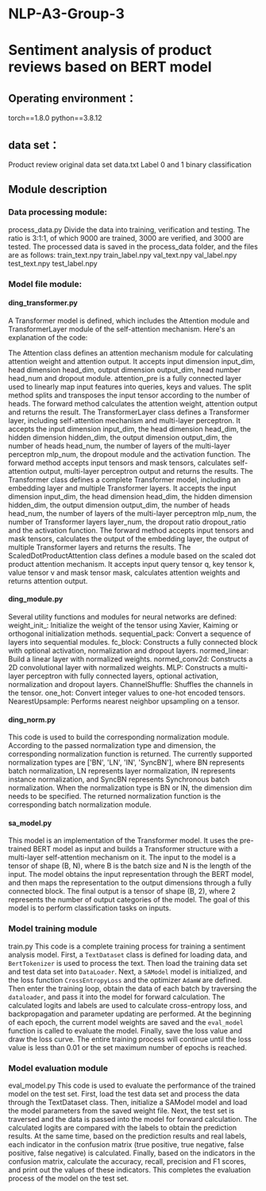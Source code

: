 # NLP-A3-Group-3
# Sentiment analysis of product reviews based on BERT model


## **Operating environment：**

torch==1.8.0
python==3.8.12



## data set：

Product review original data set data.txt
Label 0 and 1 binary classification


## Module description
### Data processing module:
process_data.py 
Divide the data into training, verification and testing. The ratio is 3:1:1, of which 9000 are trained, 3000 are verified, and 3000 are tested.
The processed data is saved in the process_data folder, and the files are as follows:
train_text.npy
train_label.npy
val_text.npy
val_label.npy
test_text.npy
test_label.npy
### Model file module:
#### ding_transformer.py
A Transformer model is defined, which includes the Attention module and TransformerLayer module of the self-attention mechanism. Here's an explanation of the code:

The Attention class defines an attention mechanism module for calculating attention weight and attention output. It accepts input dimension input_dim, head dimension head_dim, output dimension output_dim, head number head_num and dropout module. attention_pre is a fully connected layer used to linearly map input features into queries, keys and values. The split method splits and transposes the input tensor according to the number of heads. The forward method calculates the attention weight, attention output and returns the result.
The TransformerLayer class defines a Transformer layer, including self-attention mechanism and multi-layer perceptron. It accepts the input dimension input_dim, the head dimension head_dim, the hidden dimension hidden_dim, the output dimension output_dim, the number of heads head_num, the number of layers of the multi-layer perceptron mlp_num, the dropout module and the activation function. The forward method accepts input tensors and mask tensors, calculates self-attention output, multi-layer perceptron output and returns the results.
The Transformer class defines a complete Transformer model, including an embedding layer and multiple Transformer layers. It accepts the input dimension input_dim, the head dimension head_dim, the hidden dimension hidden_dim, the output dimension output_dim, the number of heads head_num, the number of layers of the multi-layer perceptron mlp_num, the number of Transformer layers layer_num, the dropout ratio dropout_ratio and the activation function. The forward method accepts input tensors and mask tensors, calculates the output of the embedding layer, the output of multiple Transformer layers and returns the results.
The ScaledDotProductAttention class defines a module based on the scaled dot product attention mechanism. It accepts input query tensor q, key tensor k, value tensor v and mask tensor mask, calculates attention weights and returns attention output.
#### ding_module.py
Several utility functions and modules for neural networks are defined:
weight_init_: Initialize the weight of the tensor using Xavier, Kaiming or orthogonal initialization methods.
sequential_pack: Convert a sequence of layers into sequential modules.
fc_block: Constructs a fully connected block with optional activation, normalization and dropout layers.
normed_linear: Build a linear layer with normalized weights.
normed_conv2d: Constructs a 2D convolutional layer with normalized weights.
MLP: Constructs a multi-layer perceptron with fully connected layers, optional activation, normalization and dropout layers.
ChannelShuffle: Shuffles the channels in the tensor.
one_hot: Convert integer values to one-hot encoded tensors.
NearestUpsample: Performs nearest neighbor upsampling on a tensor.

#### ding_norm.py
This code is used to build the corresponding normalization module. According to the passed normalization type and dimension, the corresponding normalization function is returned. The currently supported normalization types are ['BN', 'LN', 'IN', 'SyncBN'], where BN represents batch normalization, LN represents layer normalization, IN represents instance normalization, and SyncBN represents Synchronous batch normalization. When the normalization type is BN or IN, the dimension dim needs to be specified. The returned normalization function is the corresponding batch normalization module.


#### sa_model.py
This model is an implementation of the Transformer model. It uses the pre-trained BERT model as input and builds a Transformer structure with a multi-layer self-attention mechanism on it. The input to the model is a tensor of shape (B, N), where B is the batch size and N is the length of the input. The model obtains the input representation through the BERT model, and then maps the representation to the output dimensions through a fully connected block. The final output is a tensor of shape (B, 2), where 2 represents the number of output categories of the model. The goal of this model is to perform classification tasks on inputs.

### Model training module
train.py
This code is a complete training process for training a sentiment analysis model. First, a `TextDataset` class is defined for loading data, and `BertTokenizer` is used to process the text. Then load the training data set and test data set into `DataLoader`. Next, a `SAModel` model is initialized, and the loss function `CrossEntropyLoss` and the optimizer `AdamW` are defined. Then enter the training loop, obtain the data of each batch by traversing the `dataloader`, and pass it into the model for forward calculation. The calculated logits and labels are used to calculate cross-entropy loss, and backpropagation and parameter updating are performed. At the beginning of each epoch, the current model weights are saved and the `eval_model` function is called to evaluate the model. Finally, save the loss value and draw the loss curve. The entire training process will continue until the loss value is less than 0.01 or the set maximum number of epochs is reached.

### Model evaluation module
eval_model.py
This code is used to evaluate the performance of the trained model on the test set. First, load the test data set and process the data through the TextDataset class. Then, initialize a SAModel model and load the model parameters from the saved weight file. Next, the test set is traversed and the data is passed into the model for forward calculation. The calculated logits are compared with the labels to obtain the prediction results. At the same time, based on the prediction results and real labels, each indicator in the confusion matrix (true positive, true negative, false positive, false negative) is calculated. Finally, based on the indicators in the confusion matrix, calculate the accuracy, recall, precision and F1 scores, and print out the values of these indicators. This completes the evaluation process of the model on the test set.
